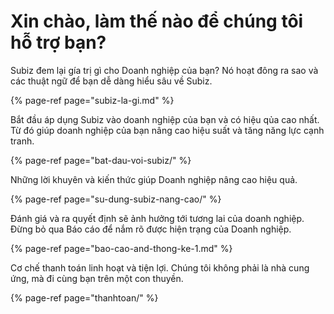 # Xin chào, làm thế nào để chúng tôi hỗ trợ bạn?

​Subiz đem lại gía trị gì cho Doanh nghiệp của bạn? Nó hoạt đông ra sao và các thuật ngữ để bạn dễ dàng hiểu sâu về Subiz.

{% page-ref page="subiz-la-gi.md" %}

Bắt đầu áp dụng Subiz vào doanh nghiệp của bạn và có hiệu qủa cao nhất. Từ đó giúp doanh nghiệp của bạn nâng cao hiệu suất và tăng năng lực cạnh tranh. 

{% page-ref page="bat-dau-voi-subiz/" %}

Những lời khuyên và kiến thức giúp Doanh nghiệp nâng cao hiệu quả. 

{% page-ref page="su-dung-subiz-nang-cao/" %}

Đánh giá và ra quyết định sẽ ảnh hưởng tới tương lai của doanh nghiệp. Đừng bỏ qua Báo cáo để nắm rõ được hiện trạng của Doanh nghiệp. 

{% page-ref page="bao-cao-and-thong-ke-1.md" %}

Cơ chế thanh toán linh hoạt và tiện lợi. Chúng tôi không phải là nhà cung ứng, mà đi cùng bạn trên một con thuyền.

{% page-ref page="thanhtoan/" %}

